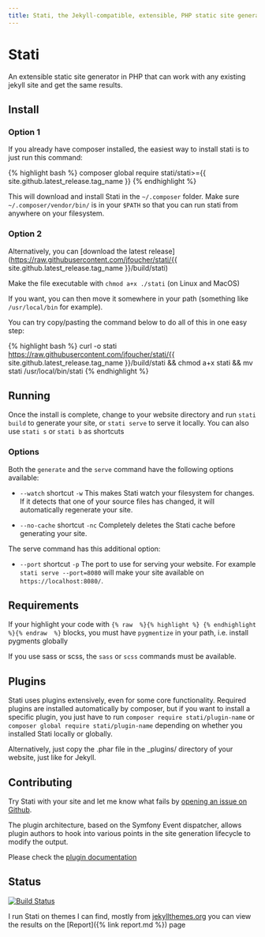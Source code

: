```yaml
---
title: Stati, the Jekyll-compatible, extensible, PHP static site generator
---
```


# Stati

An extensible static site generator in PHP that can work with any existing jekyll site and get the same results.

## Install

### Option 1

If you already have composer installed, the easiest way to install stati is to just run this command: 

{% highlight bash %}
composer global require stati/stati>={{ site.github.latest_release.tag_name }}
{% endhighlight %}

This will download and install Stati in the `~/.composer` folder. Make sure `~/.composer/vendor/bin/` is in your `$PATH` so that you can run stati from anywhere on your filesystem.

### Option 2

Alternatively, you can [download the latest release](https://raw.githubusercontent.com/jfoucher/stati/{{ site.github.latest_release.tag_name }}/build/stati)

Make the file executable with `chmod a+x ./stati` (on Linux and MacOS)

If you want, you can then move it somewhere in your path (something like `/usr/local/bin` for example).

You can try copy/pasting the command below to do all of this in one easy step:

{% highlight bash %}
curl -o stati https://raw.githubusercontent.com/jfoucher/stati/{{ site.github.latest_release.tag_name }}/build/stati && chmod a+x stati && mv stati /usr/local/bin/stati
{% endhighlight %}


## Running

Once the install is complete, change to your website directory and run `stati build` to generate your site, or `stati serve` to serve it locally. You can also use `stati s` or `stati b` as shortcuts

### Options

Both the `generate` and the `serve` command have the following options available:

- `--watch` shortcut `-w`
  This makes Stati watch your filesystem for changes. If it detects that one of your source files has changed, it will automatically regenerate your site.
  
- `--no-cache` shortcut `-nc`
  Completely deletes the Stati cache before generating your site.
  
The serve command has this additional option:

- `--port` shortcut `-p`
  The port to use for serving your website. For example `stati serve --port=8080` will make your site available on `https://localhost:8080/`.

## Requirements

If your highlight your code with `{% raw  %}{% highlight %} {% endhighlight %}{% endraw  %}` blocks, you must have `pygmentize` in your path, i.e. install pygments globally

If you use sass or scss, the `sass` or `scss` commands must be available.

## Plugins

Stati uses plugins extensively, even for some core functionality. Required plugins are installed automatically by composer, but if you want to install a specific plugin, you just have to run `composer require stati/plugin-name` or `composer global require stati/plugin-name` depending on whether you installed Stati locally or globally.

Alternatively, just copy the .phar file in the _plugins/ directory of your website, just like for Jekyll.

## Contributing

Try Stati with your site and let me know what fails by [opening an issue on Github](https://github.com/jfoucher/stati/issues).

The plugin architecture, based on the Symfony Event dispatcher, allows plugin authors to hook into various points in the site generation lifecycle to modify the output.

Please check the [plugin documentation](plugins.md)

## Status

[![Build Status](https://travis-ci.org/jfoucher/stati.svg?branch=master)](https://travis-ci.org/jfoucher/stati)

I run Stati on themes I can find, mostly from [jekyllthemes.org](https://jekyllthemes.org) you can view the results on the [Report]({% link report.md %}) page
